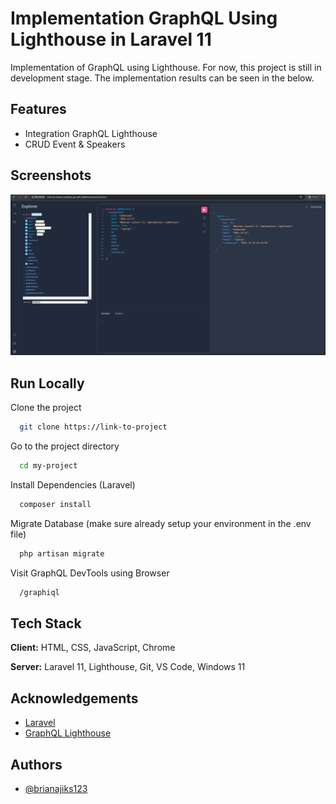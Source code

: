 
# Implementation GraphQL Using Lighthouse in Laravel 11
Implementation of GraphQL using Lighthouse. For now, this project is still in development stage. The implementation results can be seen in the below.


## Features

- Integration GraphQL Lighthouse
- CRUD Event & Speakers


## Screenshots

![App Screenshot](./documentation/Screenshot%202024-12-20%20015530.png)


## Run Locally

Clone the project

```bash
  git clone https://link-to-project
```

Go to the project directory

```bash
  cd my-project
```

Install Dependencies (Laravel)

```bash
  composer install
```

Migrate Database (make sure already setup your environment in the .env file)

```bash
  php artisan migrate
```

Visit GraphQL DevTools using Browser

```bash
  /graphiql
```


## Tech Stack

**Client:** HTML, CSS, JavaScript, Chrome

**Server:** Laravel 11, Lighthouse, Git, VS Code, Windows 11


## Acknowledgements

 - [Laravel](https://laravel.com/docs/11.x)
 - [GraphQL Lighthouse](https://lighthouse-php.com/6/getting-started/installation.html)
## Authors

- [@brianajiks123](https://www.github.com/brianajiks123)

